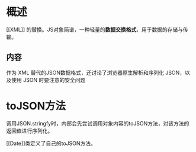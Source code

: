 # 概述
[[XML]] 的替换。JS对象简谱，一种轻量的**数据交换格式**，用于数据的存储与传输。
## 内容
作为 XML 替代的JSON数据格式，还讨论了浏览器原生解析和序列化 JSON，以及使用 JSON 时要注意的安全问题
# toJSON方法
调用JSON.stringfy时，内部会先尝试调用对象内容的toJSON方法，对该方法的返回值进行序列化。

[[Date]]类定义了自己的toJSON方法。